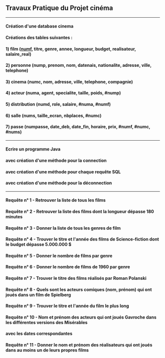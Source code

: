 ## Travaux Pratique du Projet cinéma
-------------------------------
#### Création d'une database cinema

#### Créations des tables suivantes :

#### 1) film (<u>numf</u>, titre, genre, annee, longueur, budget, realisateur, salaire_real)
#### 2) personne (nump, prenom, nom, datenais, nationalite, adresse, ville, telephone)
#### 3) cinema (numc, nom, adresse, ville, telephone, compagnie)
#### 4) acteur (numa, agent, specialite, taille, poids, #nump)
#### 5) distribution (numd, role, salaire, #numa, #numf)
#### 6) salle (nums, taille_ecran, nbplaces, #numc)
#### 7) passe (numpasse, date_deb, date_fin, horaire, prix, #numf, #numc, #nums)
-------------------------------
#### Ecrire un programme Java
#### avec création d'une méthode pour la connection
#### avec création d'une méthode pour chaque requête SQL
#### avec création d'une méthode pour la déconnection
-------------------------------
#### Requête n° 1 - Retrouver la liste de tous les films
#### Requête n° 2 - Retrouver la liste des films dont la longueur dépasse 180 minutes
#### Requête n° 3 - Donner la liste de tous les genres de film
#### Requête n° 4 - Trouver le titre et l'année des films de Science-fiction dont le budget dépasse 5.000.000 $
#### Requête n° 5 - Donner le nombre de films par genre
#### Requête n° 6 - Donner le nombre de films de 1960 par genre
#### Requête n° 7 - Trouver le titre des films réalisés par Roman Polanski
#### Requête n° 8 - Quels sont les acteurs comiques (nom, prénom) qui ont joués dans un film de Spielberg
#### Requête n° 9 - Trouver le titre et l'année du film le plus long
#### Requête n° 10 - Nom et prénom des acteurs qui ont joués Gavroche dans les différentes versions des Misérables
####                 avec les dates correspondantes
#### Requête n° 11 - Donner le nom et prénom des réalisateurs qui ont joués dans au moins un de leurs propres films

